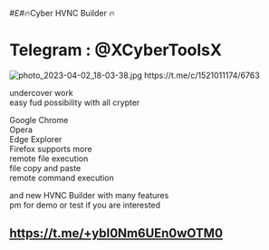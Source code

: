 #£#🔥Cyber HVNC Builder 🔥

# Telegram : @XCyberToolsX

<img src="https://resimupload.org/images/2023/04/02/photo_2023-04-02_18-03-38.jpg" alt="photo_2023-04-02_18-03-38.jpg" border="0" />
https://t.me/c/1521011174/6763

undercover work  
easy fud possibility with all crypter  
 
Google Chrome  
Opera  
Edge 
Explorer  
Firefox 
 supports more  
remote file execution  
file copy and paste  
remote command execution  
 
and new HVNC Builder with many features  
pm for demo or test if you are interested 

## https://t.me/+ybI0Nm6UEn0wOTM0
